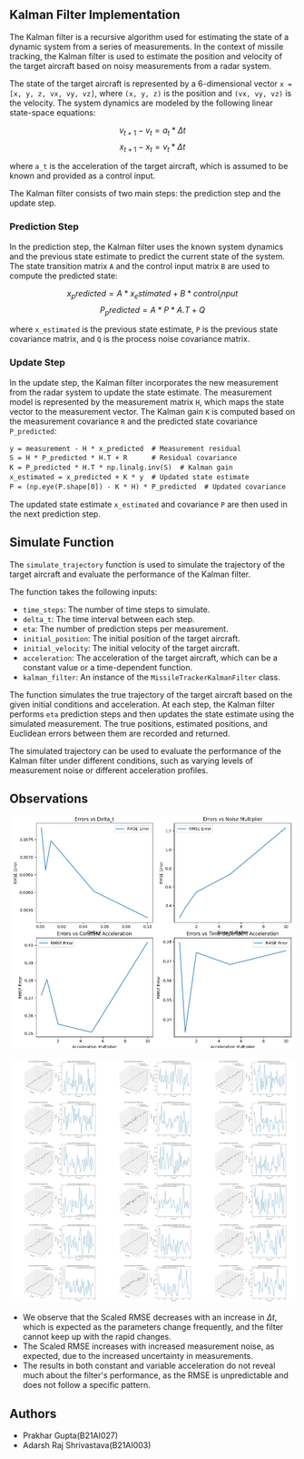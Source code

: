 ## Kalman Filter Implementation

The Kalman filter is a recursive algorithm used for estimating the state of a dynamic system from a series of measurements. In the context of missile tracking, the Kalman filter is used to estimate the position and velocity of the target aircraft based on noisy measurements from a radar system.

The state of the target aircraft is represented by a 6-dimensional vector `x = [x, y, z, vx, vy, vz]`, where `(x, y, z)` is the position and `(vx, vy, vz)` is the velocity. The system dynamics are modeled by the following linear state-space equations:

$$v_{t+1} - v_t = a_t * Δt$$
$$x_{t+1} - x_t = v_t * Δt$$

where `a_t` is the acceleration of the target aircraft, which is assumed to be known and provided as a control input.

The Kalman filter consists of two main steps: the prediction step and the update step.

### Prediction Step

In the prediction step, the Kalman filter uses the known system dynamics and the previous state estimate to predict the current state of the system. The state transition matrix `A` and the control input matrix `B` are used to compute the predicted state:

$$x_predicted = A * x_estimated + B * control_input$$
$$P_predicted = A * P * A.T + Q$$

where `x_estimated` is the previous state estimate, `P` is the previous state covariance matrix, and `Q` is the process noise covariance matrix.

### Update Step

In the update step, the Kalman filter incorporates the new measurement from the radar system to update the state estimate. The measurement model is represented by the measurement matrix `H`, which maps the state vector to the measurement vector. The Kalman gain `K` is computed based on the measurement covariance `R` and the predicted state covariance `P_predicted`:

```txt
y = measurement - H * x_predicted  # Measurement residual
S = H * P_predicted * H.T + R      # Residual covariance
K = P_predicted * H.T * np.linalg.inv(S)  # Kalman gain
x_estimated = x_predicted + K * y  # Updated state estimate
P = (np.eye(P.shape[0]) - K * H) * P_predicted  # Updated covariance
```

The updated state estimate `x_estimated` and covariance `P` are then used in the next prediction step.

## Simulate Function

The `simulate_trajectory` function is used to simulate the trajectory of the target aircraft and evaluate the performance of the Kalman filter.

The function takes the following inputs:

- `time_steps`: The number of time steps to simulate.
- `delta_t`: The time interval between each step.
- `eta`: The number of prediction steps per measurement.
- `initial_position`: The initial position of the target aircraft.
- `initial_velocity`: The initial velocity of the target aircraft.
- `acceleration`: The acceleration of the target aircraft, which can be a constant value or a time-dependent function.
- `kalman_filter`: An instance of the `MissileTrackerKalmanFilter` class.

The function simulates the true trajectory of the target aircraft based on the given initial conditions and acceleration. At each step, the Kalman filter performs `eta` prediction steps and then updates the state estimate using the simulated measurement. The true positions, estimated positions, and Euclidean errors between them are recorded and returned.

The simulated trajectory can be used to evaluate the performance of the Kalman filter under different conditions, such as varying levels of measurement noise or different acceleration profiles.

## Observations

![result](result.png)

![collage](collage_output.jpg)

- We observe that the Scaled RMSE decreases with an increase in $\Delta t$, which is expected as the parameters change frequently, and the filter cannot keep up with the rapid changes.
- The Scaled RMSE increases with increased measurement noise, as expected, due to the increased uncertainty in measurements.
- The results in both constant and variable acceleration do not reveal much about the filter's performance, as the RMSE is unpredictable and does not follow a specific pattern.

## Authors

- Prakhar Gupta(B21AI027)
- Adarsh Raj Shrivastava(B21AI003)
